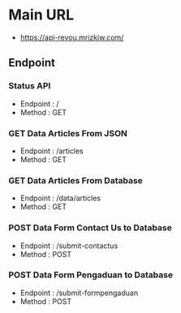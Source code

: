 # Main URL
* https://api-revou.mrizkiw.com/

## Endpoint
### Status API

* Endpoint  : /
* Method    : GET

### GET Data Articles From JSON

* Endpoint  : /articles
* Method    : GET

### GET Data Articles From Database

* Endpoint  : /data/articles
* Method    : GET

### POST Data Form Contact Us to Database

* Endpoint  : /submit-contactus
* Method    : POST

### POST Data Form Pengaduan to Database

* Endpoint  : /submit-formpengaduan
* Method    : POST
